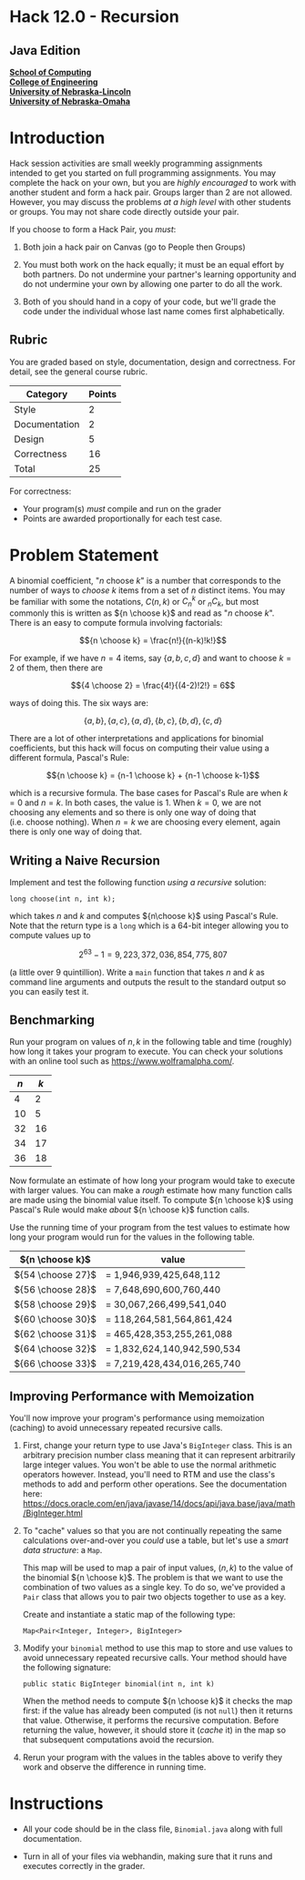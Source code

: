# Hack 12.0 - Recursion
## Java Edition
**[School of Computing](https://computing.unl.edu/)**  
**[College of Engineering](https://engineering.unl.edu/)**  
**[University of Nebraska-Lincoln](https://unl.edu)**  
**[University of Nebraska-Omaha](https://http://unomaha.edu/)**  

# Introduction

Hack session activities are small weekly programming assignments
intended to get you started on full programming assignments. You may
complete the hack on your own, but you are *highly encouraged* to work
with another student and form a hack pair. Groups larger than 2 are not
allowed. However, you may discuss the problems *at a high level* with
other students or groups. You may not share code directly outside your
pair.

If you choose to form a Hack Pair, you *must*:

1.  Both join a hack pair on Canvas (go to People then Groups)

2.  You must both work on the hack equally; it must be an equal effort
    by both partners. Do not undermine your partner's learning
    opportunity and do not undermine your own by allowing one parter to
    do all the work.

3.  Both of you should hand in a copy of your code, but we'll grade the
    code under the individual whose last name comes first alphabetically.

## Rubric

You are graded based on style, documentation, design and correctness.
For detail, see the general course rubric.

| Category      | Points |
|---------------|--------|
| Style         | 2      |
| Documentation | 2      |
| Design        | 5      |
| Correctness   | 16     |
| Total         | 25     |

For correctness:
 - Your program(s) *must* compile and run on the grader
 - Points are awarded proportionally for each test case.

# Problem Statement

A binomial coefficient, "$n$ choose $k$" is a number that corresponds to
the number of ways to *choose* $k$ items from a set of $n$ distinct
items. You may be familiar with some the notations, $C(n,k)$ or $C_n^k$
or ${}_{n}C_k$, but most commonly this is written as ${n \choose k}$
and read as "$n$ choose $k$". There is an easy to compute formula
involving factorials:

$${n \choose k} = \frac{n!}{(n-k)!k!}$$

For example, if we have $n = 4$ items, say $\{a, b, c, d\}$ and want to
choose $k=2$ of them, then there are

$${4 \choose 2} = \frac{4!}{(4-2)!2!} = 6$$

ways of doing this. The six ways are:

$$\{a, b\}, \{a, c\}, \{a, d\}, \{b, c\}, \{b, d\}, \{c, d\}$$

There are a lot of other interpretations and applications for binomial
coefficients, but this hack will focus on computing their value using a
different formula, Pascal's Rule:

$${n \choose k} = {n-1 \choose k} + {n-1 \choose k-1}$$

which is a recursive formula. The base cases for Pascal's Rule are when $k = 0$ and
$n = k$. In both cases, the value is 1. When $k = 0$, we are not
choosing any elements and so there is only one way of doing that
(i.e. choose nothing). When $n = k$ we are choosing every element, again
there is only one way of doing that.

## Writing a Naive Recursion

Implement and test the following function *using a recursive* solution:

`long choose(int n, int k);`

which takes $n$ and $k$ and computes ${n\choose k}$ using Pascal's Rule.
Note that the return type is a `long` which is a 64-bit integer
allowing you to compute values up to

$$2^{63}-1 = 9,223,372,036,854,775,807$$

(a little over 9 quintillion). Write a `main` function that takes $n$
and $k$ as command line arguments and outputs the result to the standard
output so you can easily test it.

## Benchmarking

Run your program on values of $n, k$ in the following table and time
(roughly) how long it takes your program to execute. You can check
your solutions with an online tool such as <https://www.wolframalpha.com/>.

| $n$ | $k$ |
|-----|-----|
| 4   | 2   |
| 10  | 5   |
| 32  | 16  |
| 34  | 17  |
| 36  | 18  |

Now formulate an estimate of how long your program would take to execute
with larger values. You can make a *rough* estimate how many function
calls are made using the binomial value itself. To compute
${n \choose k}$ using Pascal's Rule would make *about* ${n \choose k}$
function calls.

Use the running time of your program from the test values to estimate
how long your program would run for the values in the following
table.

  | ${n \choose k}$   |                       value   |
  |-------------------|-------------------------------|
  | ${54 \choose 27}$ |       = 1,946,939,425,648,112 |
  | ${56 \choose 28}$ |       = 7,648,690,600,760,440 |
  | ${58 \choose 29}$ |      = 30,067,266,499,541,040 |
  | ${60 \choose 30}$ |     = 118,264,581,564,861,424 |
  | ${62 \choose 31}$ |     = 465,428,353,255,261,088 |
  | ${64 \choose 32}$ |   = 1,832,624,140,942,590,534 |
  | ${66 \choose 33}$ |   = 7,219,428,434,016,265,740 |

## Improving Performance with Memoization

You'll now improve your program's performance using memoization (caching)
to avoid unnecessary repeated recursive calls.

1.  First, change your return type to use Java's `BigInteger`
    class. This is an arbitrary precision number class meaning that it
    can represent arbitrarily large integer values. You won't be able to
    use the normal arithmetic operators however. Instead, you'll need to
    RTM and use the class's methods to add and perform other operations.
    See the documentation here:
    <https://docs.oracle.com/en/java/javase/14/docs/api/java.base/java/math/BigInteger.html>

2.  To "cache" values so that you are not continually repeating the same
    calculations over-and-over you *could* use a table, but let's use a
    *smart data structure*: a `Map`.

    This map will be used to map a pair of input values, $(n,k)$ to the
    value of the binomial ${n \choose k}$. The problem is that we want
    to use the combination of two values as a single key. To do so,
    we've provided a `Pair` class that allows you to pair two
    objects together to use as a key.

    Create and instantiate a static map of the following type:

    `Map<Pair<Integer, Integer>, BigInteger>`

3.  Modify your `binomial` method to use this map to store and
    use values to avoid unnecessary repeated recursive calls. Your
    method should have the following signature:

    `public static BigInteger binomial(int n, int k)`

    When the method needs to compute ${n \choose k}$ it checks the map
    first: if the value has already been computed (is not `null`)
    then it returns that value. Otherwise, it performs the recursive
    computation. Before returning the value, however, it should store it
    (*cache* it) in the map so that subsequent computations avoid the
    recursion.

4.  Rerun your program with the values in the tables above to verify
    they work and observe the difference in running time.


# Instructions

-   All your code should be in the class file, `Binomial.java`
    along with full documentation.

-   Turn in all of your files via webhandin, making sure that it runs
    and executes correctly in the grader. 
